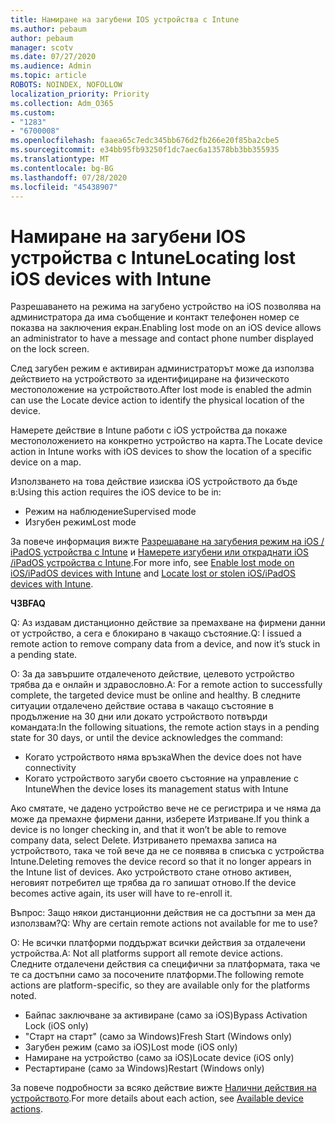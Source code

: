 ```yaml
---
title: Намиране на загубени IOS устройства с Intune
ms.author: pebaum
author: pebaum
manager: scotv
ms.date: 07/27/2020
ms.audience: Admin
ms.topic: article
ROBOTS: NOINDEX, NOFOLLOW
localization_priority: Priority
ms.collection: Adm_O365
ms.custom:
- "1283"
- "6700008"
ms.openlocfilehash: faaea65c7edc345bb676d2fb266e20f85ba2cbe5
ms.sourcegitcommit: e34bb95fb93250f1dc7aec6a13578bb3bb355935
ms.translationtype: MT
ms.contentlocale: bg-BG
ms.lasthandoff: 07/28/2020
ms.locfileid: "45438907"
---
```

# <a name="locating-lost-ios-devices-with-intune"></a><span data-ttu-id="20d99-102">Намиране на загубени IOS устройства с Intune</span><span class="sxs-lookup"><span data-stu-id="20d99-102">Locating lost iOS devices with Intune</span></span>

<span data-ttu-id="20d99-103">Разрешаването на режима на загубено устройство на iOS позволява на администратора да има съобщение и контакт телефонен номер се показва на заключения екран.</span><span class="sxs-lookup"><span data-stu-id="20d99-103">Enabling lost mode on an iOS device allows an administrator to have a message and contact phone number displayed on the lock screen.</span></span>

<span data-ttu-id="20d99-104">След загубен режим е активиран администраторът може да използва действието на устройството за идентифициране на физическото местоположение на устройството.</span><span class="sxs-lookup"><span data-stu-id="20d99-104">After lost mode is enabled the admin can use the Locate device action to identify the physical location of the device.</span></span>

<span data-ttu-id="20d99-105">Намерете действие в Intune работи с iOS устройства да покаже местоположението на конкретно устройство на карта.</span><span class="sxs-lookup"><span data-stu-id="20d99-105">The Locate device action in Intune works with iOS devices to show the location of a specific device on a map.</span></span>

<span data-ttu-id="20d99-106">Използването на това действие изисква iOS устройството да бъде в:</span><span class="sxs-lookup"><span data-stu-id="20d99-106">Using this action requires the iOS device to be in:</span></span>

- <span data-ttu-id="20d99-107">Режим на наблюдение</span><span class="sxs-lookup"><span data-stu-id="20d99-107">Supervised mode</span></span>
- <span data-ttu-id="20d99-108">Изгубен режим</span><span class="sxs-lookup"><span data-stu-id="20d99-108">Lost mode</span></span>

<span data-ttu-id="20d99-109">За повече информация вижте [Разрешаване на загубения режим на iOS / iPadOS устройства с Intune](https://docs.microsoft.com/intune/device-lost-mode) и [Намерете изгубени или откраднати iOS /iPadOS устройства с Intune](https://docs.microsoft.com/intune/device-locate).</span><span class="sxs-lookup"><span data-stu-id="20d99-109">For more info, see [Enable lost mode on iOS/iPadOS devices with Intune](https://docs.microsoft.com/intune/device-lost-mode) and [Locate lost or stolen iOS/iPadOS devices with Intune](https://docs.microsoft.com/intune/device-locate).</span></span>

<span data-ttu-id="20d99-110">**ЧЗВ**</span><span class="sxs-lookup"><span data-stu-id="20d99-110">**FAQ**</span></span>

<span data-ttu-id="20d99-111">Q: Аз издавам дистанционно действие за премахване на фирмени данни от устройство, а сега е блокирано в чакащо състояние.</span><span class="sxs-lookup"><span data-stu-id="20d99-111">Q: I issued a remote action to remove company data from a device, and now it’s stuck in a pending state.</span></span>

<span data-ttu-id="20d99-112">О: За да завършите отдалеченото действие, целевото устройство трябва да е онлайн и здравословно.</span><span class="sxs-lookup"><span data-stu-id="20d99-112">A: For a remote action to successfully complete, the targeted device must be online and healthy.</span></span> <span data-ttu-id="20d99-113">В следните ситуации отдалечено действие остава в чакащо състояние в продължение на 30 дни или докато устройството потвърди командата:</span><span class="sxs-lookup"><span data-stu-id="20d99-113">In the following situations, the remote action stays in a pending state for 30 days, or until the device acknowledges the command:</span></span>

- <span data-ttu-id="20d99-114">Когато устройството няма връзка</span><span class="sxs-lookup"><span data-stu-id="20d99-114">When the device does not have connectivity</span></span>
- <span data-ttu-id="20d99-115">Когато устройството загуби своето състояние на управление с Intune</span><span class="sxs-lookup"><span data-stu-id="20d99-115">When the device loses its management status with Intune</span></span>

<span data-ttu-id="20d99-116">Ако смятате, че дадено устройство вече не се регистрира и че няма да може да премахне фирмени данни, изберете Изтриване.</span><span class="sxs-lookup"><span data-stu-id="20d99-116">If you think a device is no longer checking in, and that it won’t be able to remove company data, select Delete.</span></span> <span data-ttu-id="20d99-117">Изтриването премахва записа на устройството, така че той вече да не се появява в списъка с устройства Intune.</span><span class="sxs-lookup"><span data-stu-id="20d99-117">Deleting removes the device record so that it no longer appears in the Intune list of devices.</span></span> <span data-ttu-id="20d99-118">Ако устройството стане отново активен, неговият потребител ще трябва да го запишат отново.</span><span class="sxs-lookup"><span data-stu-id="20d99-118">If the device becomes active again, its user will have to re-enroll it.</span></span>

<span data-ttu-id="20d99-119">Въпрос: Защо някои дистанционни действия не са достъпни за мен да използвам?</span><span class="sxs-lookup"><span data-stu-id="20d99-119">Q: Why are certain remote actions not available for me to use?</span></span>

<span data-ttu-id="20d99-120">О: Не всички платформи поддържат всички действия за отдалечени устройства.</span><span class="sxs-lookup"><span data-stu-id="20d99-120">A: Not all platforms support all remote device actions.</span></span> <span data-ttu-id="20d99-121">Следните отдалечени действия са специфични за платформата, така че те са достъпни само за посочените платформи.</span><span class="sxs-lookup"><span data-stu-id="20d99-121">The following remote actions are platform-specific, so they are available only for the platforms noted.</span></span>

- <span data-ttu-id="20d99-122">Байпас заключване за активиране (само за iOS)</span><span class="sxs-lookup"><span data-stu-id="20d99-122">Bypass Activation Lock (iOS only)</span></span>
- <span data-ttu-id="20d99-123">"Старт на старт" (само за Windows)</span><span class="sxs-lookup"><span data-stu-id="20d99-123">Fresh Start (Windows only)</span></span>
- <span data-ttu-id="20d99-124">Загубен режим (само за iOS)</span><span class="sxs-lookup"><span data-stu-id="20d99-124">Lost mode (iOS only)</span></span>
- <span data-ttu-id="20d99-125">Намиране на устройство (само за iOS)</span><span class="sxs-lookup"><span data-stu-id="20d99-125">Locate device (iOS only)</span></span>
- <span data-ttu-id="20d99-126">Рестартиране (само за Windows)</span><span class="sxs-lookup"><span data-stu-id="20d99-126">Restart (Windows only)</span></span>

<span data-ttu-id="20d99-127">За повече подробности за всяко действие вижте [Налични действия на устройството](https://docs.microsoft.com/intune/device-management#available-device-actions).</span><span class="sxs-lookup"><span data-stu-id="20d99-127">For more details about each action, see [Available device actions](https://docs.microsoft.com/intune/device-management#available-device-actions).</span></span>